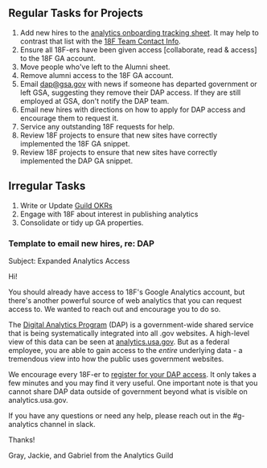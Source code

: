 ## Regular Tasks for Projects

1. Add new hires to the [analytics onboarding tracking sheet](https://docs.google.com/spreadsheets/d/1U2rXdJXbX-wZoh8ZuEXl8VxuN-25CkIcNET2Gu880QY/edit#gid=0).  It may help to contrast that list with the [18F Team Contact Info](https://docs.google.com/spreadsheets/d/1QqqS_-V44MHyVqRIyHj6Eojg1Oz5EC3fS3j1e3mDrkg/edit#gid=3).  
2. Ensure all 18F-ers have been given access [collaborate, read & access] to the 18F GA account.  
3. Move people who've left to the Alumni sheet.  
4. Remove alumni access to the 18F GA account.  
5. Email dap@gsa.gov with news if someone has departed government or left GSA, suggesting they remove their DAP access.  If they are still employed at GSA, don't notify the DAP team.  
6. Email new hires with directions on how to apply for DAP access and encourage them to request it.  
7. Service any outstanding 18F requests for help.  
8. Review 18F projects to ensure that new sites have correctly implemented the 18F GA snippet.  
8. Review 18F projects to ensure that new sites have correctly implemented the DAP GA snippet.  

## Irregular Tasks
1. Write or Update [Guild OKRs](https://docs.google.com/document/d/1ntHEPBUDBR4_S3z0wHiMeplwT_q3RMLqI-hsJN_u2SE/edit)
2. Engage with 18F about interest in publishing analytics 
3. Consolidate or tidy up GA properties.  


### Template to email new hires, re: DAP


Subject: Expanded Analytics Access

Hi!  

You should already have access to 18F's Google Analytics account, but there's another powerful source of web analytics that you can request access to.  We wanted to reach out and encourage you to do so.  

The [Digital Analytics Program](http://www.digitalgov.gov/services/dap/) (DAP) is a government-wide shared service that is being systematically integrated into all .gov websites.  A high-level view of this data can be seen at [analytics.usa.gov](https://analytics.usa.gov).  But as a federal employee, you are able to gain access to the *entire* underlying data - a tremendous view into how the public uses government websites.  

We encourage every 18F-er to [register for your DAP access](https://github.com/18F/analytics-standards/blob/master/faq.md#how-do-i-get-access-to-the-government-wide-dap-data).  It only takes a few minutes and you may find it very useful.  One important note is that you cannot share DAP data outside of government beyond what is visible on analytics.usa.gov.  

If you have any questions or need any help, please reach out in the #g-analytics channel in slack.  

Thanks!  

Gray, Jackie, and Gabriel from the Analytics Guild 
